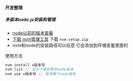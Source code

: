 #### 开发整理

##### 多版本node.js安装和管理

- [node以前的版本查看](https://nodejs.org/zh-cn/download/releases/)
- [下载 nvm管理工具](https://github.com/coreybutler/nvm-windows/releases) 下载
``nvm-setup.zip``
- nvm和node的安装路径可以任意 它会添加到环境变量里面的

使用方法
``` js
nvm install v版本号
nvm list // 显示下载的那些node版本
nvm use v版本号 // 使用哪个node版本
```

